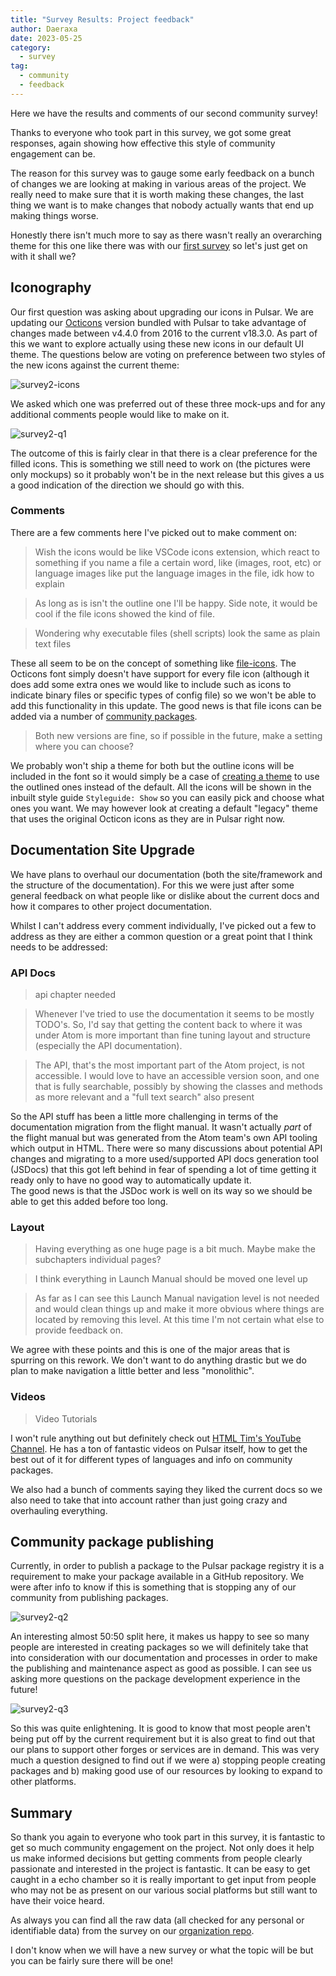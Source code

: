 ```yaml
---
title: "Survey Results: Project feedback"
author: Daeraxa
date: 2023-05-25
category:
  - survey
tag:
  - community
  - feedback
---
```


Here we have the results and comments of our second community survey!

<!-- more -->

Thanks to everyone who took part in this survey, we got some great responses, again showing how effective this style of community engagement can be.

The reason for this survey was to gauge some early feedback on a bunch of changes we are looking at making in various areas of the project. We really need to make sure that it is worth making these changes, the last thing we want is to make changes that nobody actually wants that end up making things worse.

Honestly there isn't much more to say as there wasn't really an overarching theme for this one like there was with our [first survey](https://pulsar-edit.dev/blog/20230326-Daeraxa-Survey1-Results.html) so let's just get on with it shall we?

## Iconography

Our first question was asking about upgrading our icons in Pulsar. We are updating our [Octicons](https://primer.style/design/foundations/icons/) version bundled with Pulsar to take advantage of changes made between v4.4.0 from 2016 to the current v18.3.0. As part of this we want to explore actually using these new icons in our default UI theme. The questions below are voting on preference between two styles of the new icons against the current theme:

![survey2-icons](/assets/survey2-icons.png)

We asked which one was preferred out of these three mock-ups and for any additional comments people would like to make on it.

![survey2-q1](/assets/survey2-q1.png)

The outcome of this is fairly clear in that there is a clear preference for the filled icons. This is something we still need to work on (the pictures were only mockups) so it probably won't be in the next release but this gives a us a good indication of the direction we should go with this.

### Comments

There are a few comments here I've picked out to make comment on:

> Wish the icons would be like VSCode icons extension, which react to something if you name a file a certain word, like (images, root, etc) or language images like put the language images in the file, idk how to explain

> As long as is isn't the outline one I'll be happy. Side note, it would be cool if the file icons showed the kind of file.

> Wondering why executable files (shell scripts) look the same as plain text files

These all seem to be on the concept of something like [file-icons](https://github.com/file-icons). The Octicons font simply doesn't have support for every file icon (although it does add some extra ones we would like to include such as icons to indicate binary files or specific types of config file) so we won't be able to add this functionality in this update. The good news is that file icons can be added via a number of [community packages](https://web.pulsar-edit.dev/packages/search?q=file+icons).

> Both new versions are fine, so if possible in the future, make a setting where you can choose?

We probably won't ship a theme for both but the outline icons will be included in the font so it would simply be a case of [creating a theme](https://pulsar-edit.dev/docs/launch-manual/sections/core-hacking/#creating-a-theme) to use the outlined ones instead of the default. All the icons will be shown in the inbuilt style guide `Styleguide: Show` so you can easily pick and choose what ones you want. We may however look at creating a default "legacy" theme that uses the original Octicon icons as they are in Pulsar right now.

## Documentation Site Upgrade

We have plans to overhaul our documentation (both the site/framework and the structure of the documentation). For this we were just after some general feedback on what people like or dislike about the current docs and how it compares to other project documentation.

Whilst I can't address every comment individually, I've picked out a few to address as they are either a common question or a great point that I think needs to be addressed:

### API Docs

> api chapter needed

> Whenever I've tried to use the documentation it seems to be mostly TODO's. So, I'd say that getting the content back to where it was under Atom is more important than fine tuning layout and structure (especially the API documentation).

> The API, that's the most important part of the Atom project, is not accessible. I would love to have an accessible version soon, and one that is fully searchable, possibly by showing the classes and methods as more relevant and a "full text search" also present

So the API stuff has been a little more challenging in terms of the documentation migration from the flight manual. It wasn't actually _part_ of the flight manual but was generated from the Atom team's own API tooling which output in HTML. There were so many discussions about potential API changes and migrating to a more used/supported API docs generation tool (JSDocs) that this got left behind in fear of spending a lot of time getting it ready only to have no good way to automatically update it.  
The good news is that the JSDoc work is well on its way so we should be able to get this added before too long.

### Layout

> Having everything as one huge page is a bit much. Maybe make the subchapters individual pages?

> I think everything in Launch Manual should be moved one level up

> As far as I can see this Launch Manual navigation level is not needed and would clean things up and make it more obvious where things are located by removing this level. At this time I'm not certain what else to provide feedback on.

We agree with these points and this is one of the major areas that is spurring on this rework. We don't want to do anything drastic but we do plan to make navigation a little better and less "monolithic".

### Videos

> Video Tutorials

I won't rule anything out but definitely check out [HTML Tim's YouTube Channel](https://www.youtube.com/@htmltim/videos). He has a ton of fantastic videos on Pulsar itself, how to get the best out of it for different types of languages and info on community packages.

We also had a bunch of comments saying they liked the current docs so we also need to take that into account rather than just going crazy and overhauling everything.

## Community package publishing

Currently, in order to publish a package to the Pulsar package registry it is a requirement to make your package available in a GitHub repository. We were after info to know if this is something that is stopping any of our community from publishing packages.

![survey2-q2](/assets/survey2-q2.png)

An interesting almost 50:50 split here, it makes us happy to see so many people are interested in creating packages so we will definitely take that into consideration with our documentation and processes in order to make the publishing and maintenance aspect as good as possible. I can see us asking more questions on the package development experience in the future!

![survey2-q3](/assets/survey2-q3.png)

So this was quite enlightening. It is good to know that most people aren't being put off by the current requirement but it is also great to find out that our plans to support other forges or services are in demand. This was very much a question designed to find out if we were a) stopping people creating packages and b) making good use of our resources by looking to expand to other platforms.

## Summary

So thank you again to everyone who took part in this survey, it is fantastic to get so much community engagement on the project. Not only does it help us make informed decisions but getting comments from people clearly passionate and interested in the project is fantastic. It can be easy to get caught in a echo chamber so it is really important to get input from people who may not be as present on our various social platforms but still want to have their voice heard.

As always you can find all the raw data (all checked for any personal or identifiable data) from the survey on our [organization repo](https://github.com/pulsar-edit/.github/tree/main/surveys/20230524-ProjectFeedback).

I don't know when we will have a new survey or what the topic will be but you can be fairly sure there will be one!
